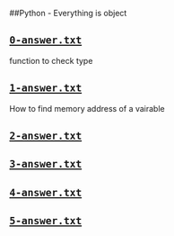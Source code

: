 ##Python - Everything is object

## [`0-answer.txt`](0-answer.txt)
function to check type

## [`1-answer.txt`](1-answer.txt)
How to find memory address of a vairable

## [`2-answer.txt`](2-answer.txt)


## [`3-answer.txt`](3-answer.txt)


## [`4-answer.txt`](4-answer.txt)


## [`5-answer.txt`](5-answer.txt)

